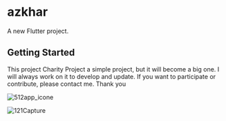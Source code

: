 # azkhar

A new Flutter project.

## Getting Started

This project Charity Project 
a simple project, but it will become a big one. I will always work on it to develop and update. If you want to participate or contribute, please contact me. Thank you

![512app_icone](https://user-images.githubusercontent.com/84044938/199236843-052a0916-9510-4e7e-ad43-fd278fd261d7.png)

 
![121Capture](https://user-images.githubusercontent.com/84044938/199237202-9b27ac2b-cd45-4fa5-af51-c18cb62d88d8.PNG)
